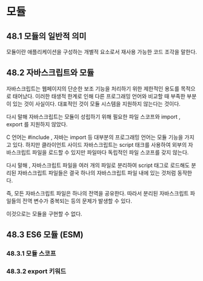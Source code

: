 # 모듈


## 48.1 모듈의 일반적 의미

모듈이란 애플리케이션을 구성하는 개별적 요소로서 재사용 가능한 코드 조각을 말한다. 

## 48.2 자바스크립트와 모듈

자바스크립트는 웹페이지의 단순한 보조 기능을 처리하기 위한 제한적인 용도를 목적으로 태어났다.
이러한 태생적 한계로 인해 다른 프로그래밍 언어와 비교할 때 부족한 부분이 있는 것이 사실이다. 
대표적인 것이 모듈 시스템을 지원하지 않는다는 것이다. 

다시 말해 자바스크립트는 모듈이 성립하기 위해 필요한 파일 스코프와 import , export 를 지원하지 않았다.

C 언어는 #include , 자바는 import 등 대부분의 프로그래밍 언어는 모듈 기능을 가지고 있다. 
하지만 클라이언트 사이드 자바스크립트는 script 태크를 사용하여 외부의 자바스크립트 파일을 로드할 수 있지만 
파일마다 독립적인 파일 스코프를 갖지 않는다. 

다시 말해 , 자바스크립트 파일을 여러 개의 파일로 분리하여 script 태그로 로드해도 분리된 자바스크립트 파일들은
결국 하나의 자바스크립트 파일 내에 있는 것처럼 동작한다. 

즉, 모든 자바스크립트 파일은 하나의 전역을 공유한다. 따라서 분리된 자바스크립트 파일들의 전역 변수가 
중복되는 등의 문제가 발생할 수 있다.

이것으로는 모듈을 구현할 수 없다. 


## 48.3 ES6 모듈 (ESM)

### 48.3.1 모듈 스코프 


### 48.3.2 export 키워드 